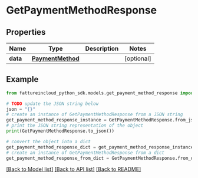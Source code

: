 # GetPaymentMethodResponse


## Properties

Name | Type | Description | Notes
------------ | ------------- | ------------- | -------------
**data** | [**PaymentMethod**](PaymentMethod.md) |  | [optional] 

## Example

```python
from fattureincloud_python_sdk.models.get_payment_method_response import GetPaymentMethodResponse

# TODO update the JSON string below
json = "{}"
# create an instance of GetPaymentMethodResponse from a JSON string
get_payment_method_response_instance = GetPaymentMethodResponse.from_json(json)
# print the JSON string representation of the object
print(GetPaymentMethodResponse.to_json())

# convert the object into a dict
get_payment_method_response_dict = get_payment_method_response_instance.to_dict()
# create an instance of GetPaymentMethodResponse from a dict
get_payment_method_response_from_dict = GetPaymentMethodResponse.from_dict(get_payment_method_response_dict)
```
[[Back to Model list]](../README.md#documentation-for-models) [[Back to API list]](../README.md#documentation-for-api-endpoints) [[Back to README]](../README.md)


